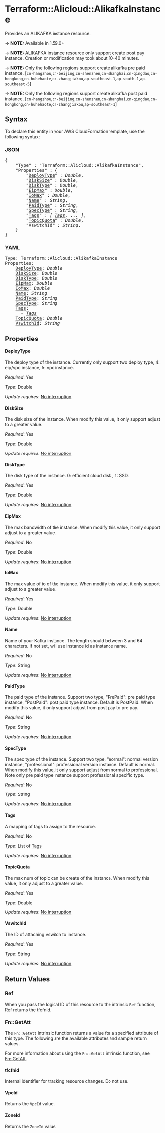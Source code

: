 # Terraform::Alicloud::AlikafkaInstance

Provides an ALIKAFKA instance resource.

-> **NOTE:** Available in 1.59.0+

-> **NOTE:** ALIKAFKA instance resource only support create post pay instance. Creation or modification may took about 10-40 minutes.

-> **NOTE:** Only the following regions support create alikafka pre paid instance.
[`cn-hangzhou`,`cn-beijing`,`cn-shenzhen`,`cn-shanghai`,`cn-qingdao`,`cn-hongkong`,`cn-huhehaote`,`cn-zhangjiakou`,`ap-southeast-1`,`ap-south-1`,`ap-southeast-5`]

-> **NOTE:** Only the following regions support create alikafka post paid instance.
[`cn-hangzhou`,`cn-beijing`,`cn-shenzhen`,`cn-shanghai`,`cn-qingdao`,`cn-hongkong`,`cn-huhehaote`,`cn-zhangjiakou`,`ap-southeast-1`]

## Syntax

To declare this entity in your AWS CloudFormation template, use the following syntax:

### JSON

<pre>
{
    "Type" : "Terraform::Alicloud::AlikafkaInstance",
    "Properties" : {
        "<a href="#deploytype" title="DeployType">DeployType</a>" : <i>Double</i>,
        "<a href="#disksize" title="DiskSize">DiskSize</a>" : <i>Double</i>,
        "<a href="#disktype" title="DiskType">DiskType</a>" : <i>Double</i>,
        "<a href="#eipmax" title="EipMax">EipMax</a>" : <i>Double</i>,
        "<a href="#iomax" title="IoMax">IoMax</a>" : <i>Double</i>,
        "<a href="#name" title="Name">Name</a>" : <i>String</i>,
        "<a href="#paidtype" title="PaidType">PaidType</a>" : <i>String</i>,
        "<a href="#spectype" title="SpecType">SpecType</a>" : <i>String</i>,
        "<a href="#tags" title="Tags">Tags</a>" : <i>[ <a href="tags.md">Tags</a>, ... ]</i>,
        "<a href="#topicquota" title="TopicQuota">TopicQuota</a>" : <i>Double</i>,
        "<a href="#vswitchid" title="VswitchId">VswitchId</a>" : <i>String</i>,
    }
}
</pre>

### YAML

<pre>
Type: Terraform::Alicloud::AlikafkaInstance
Properties:
    <a href="#deploytype" title="DeployType">DeployType</a>: <i>Double</i>
    <a href="#disksize" title="DiskSize">DiskSize</a>: <i>Double</i>
    <a href="#disktype" title="DiskType">DiskType</a>: <i>Double</i>
    <a href="#eipmax" title="EipMax">EipMax</a>: <i>Double</i>
    <a href="#iomax" title="IoMax">IoMax</a>: <i>Double</i>
    <a href="#name" title="Name">Name</a>: <i>String</i>
    <a href="#paidtype" title="PaidType">PaidType</a>: <i>String</i>
    <a href="#spectype" title="SpecType">SpecType</a>: <i>String</i>
    <a href="#tags" title="Tags">Tags</a>: <i>
      - <a href="tags.md">Tags</a></i>
    <a href="#topicquota" title="TopicQuota">TopicQuota</a>: <i>Double</i>
    <a href="#vswitchid" title="VswitchId">VswitchId</a>: <i>String</i>
</pre>

## Properties

#### DeployType

The deploy type of the instance. Currently only support two deploy type, 4: eip/vpc instance, 5: vpc instance.

_Required_: Yes

_Type_: Double

_Update requires_: [No interruption](https://docs.aws.amazon.com/AWSCloudFormation/latest/UserGuide/using-cfn-updating-stacks-update-behaviors.html#update-no-interrupt)

#### DiskSize

The disk size of the instance. When modify this value, it only support adjust to a greater value.

_Required_: Yes

_Type_: Double

_Update requires_: [No interruption](https://docs.aws.amazon.com/AWSCloudFormation/latest/UserGuide/using-cfn-updating-stacks-update-behaviors.html#update-no-interrupt)

#### DiskType

The disk type of the instance. 0: efficient cloud disk , 1: SSD.

_Required_: Yes

_Type_: Double

_Update requires_: [No interruption](https://docs.aws.amazon.com/AWSCloudFormation/latest/UserGuide/using-cfn-updating-stacks-update-behaviors.html#update-no-interrupt)

#### EipMax

The max bandwidth of the instance. When modify this value, it only support adjust to a greater value.

_Required_: No

_Type_: Double

_Update requires_: [No interruption](https://docs.aws.amazon.com/AWSCloudFormation/latest/UserGuide/using-cfn-updating-stacks-update-behaviors.html#update-no-interrupt)

#### IoMax

The max value of io of the instance. When modify this value, it only support adjust to a greater value.

_Required_: Yes

_Type_: Double

_Update requires_: [No interruption](https://docs.aws.amazon.com/AWSCloudFormation/latest/UserGuide/using-cfn-updating-stacks-update-behaviors.html#update-no-interrupt)

#### Name

Name of your Kafka instance. The length should between 3 and 64 characters. If not set, will use instance id as instance name.

_Required_: No

_Type_: String

_Update requires_: [No interruption](https://docs.aws.amazon.com/AWSCloudFormation/latest/UserGuide/using-cfn-updating-stacks-update-behaviors.html#update-no-interrupt)

#### PaidType

The paid type of the instance. Support two type, "PrePaid": pre paid type instance, "PostPaid": post paid type instance. Default is PostPaid. When modify this value, it only support adjust from post pay to pre pay.

_Required_: No

_Type_: String

_Update requires_: [No interruption](https://docs.aws.amazon.com/AWSCloudFormation/latest/UserGuide/using-cfn-updating-stacks-update-behaviors.html#update-no-interrupt)

#### SpecType

The spec type of the instance. Support two type, "normal": normal version instance, "professional": professional version instance. Default is normal. When modify this value, it only support adjust from normal to professional. Note only pre paid type instance support professional specific type.

_Required_: No

_Type_: String

_Update requires_: [No interruption](https://docs.aws.amazon.com/AWSCloudFormation/latest/UserGuide/using-cfn-updating-stacks-update-behaviors.html#update-no-interrupt)

#### Tags

A mapping of tags to assign to the resource.

_Required_: No

_Type_: List of <a href="tags.md">Tags</a>

_Update requires_: [No interruption](https://docs.aws.amazon.com/AWSCloudFormation/latest/UserGuide/using-cfn-updating-stacks-update-behaviors.html#update-no-interrupt)

#### TopicQuota

The max num of topic can be create of the instance. When modify this value, it only adjust to a greater value.

_Required_: Yes

_Type_: Double

_Update requires_: [No interruption](https://docs.aws.amazon.com/AWSCloudFormation/latest/UserGuide/using-cfn-updating-stacks-update-behaviors.html#update-no-interrupt)

#### VswitchId

The ID of attaching vswitch to instance.

_Required_: Yes

_Type_: String

_Update requires_: [No interruption](https://docs.aws.amazon.com/AWSCloudFormation/latest/UserGuide/using-cfn-updating-stacks-update-behaviors.html#update-no-interrupt)

## Return Values

### Ref

When you pass the logical ID of this resource to the intrinsic `Ref` function, Ref returns the tfcfnid.

### Fn::GetAtt

The `Fn::GetAtt` intrinsic function returns a value for a specified attribute of this type. The following are the available attributes and sample return values.

For more information about using the `Fn::GetAtt` intrinsic function, see [Fn::GetAtt](https://docs.aws.amazon.com/AWSCloudFormation/latest/UserGuide/intrinsic-function-reference-getatt.html).

#### tfcfnid

Internal identifier for tracking resource changes. Do not use.

#### VpcId

Returns the <code>VpcId</code> value.

#### ZoneId

Returns the <code>ZoneId</code> value.

